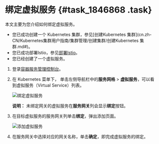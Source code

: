 # 绑定虚拟服务 {#task_1846868 .task}

本文主要为您介绍如何绑定虚拟服务。

-   您已成功创建一个 Kubernetes 集群，参见[创建Kubernetes 集群](cn.zh-CN/Kubernetes集群用户指南/集群管理/创建集群/创建Kubernetes 集群.md#)。
-   您已成功部署Istio，参见[部署Istio](cn.zh-CN//部署Istio.md#)。
-   您已经创建了一个虚拟服务。

1.  登录[容器服务管理控制台](https://cs.console.aliyun.com)。
2.  在 Kubernetes 菜单下， 单击左侧导航栏中的**服务网格** \> **虚拟服务**，可以看到虚拟服务（Virtual Service）列表。 

    ![绑定虚拟服务](http://static-aliyun-doc.oss-cn-hangzhou.aliyuncs.com/assets/img/1463900/156688722557671_zh-CN.png)

    **说明：** 未绑定网关的虚拟服务在**服务网关**列会显示**绑定**按钮。

3.  在目标虚拟服务的服务网关列单击**绑定**，弹出添加页面。 

    ![添加虚拟服务](http://static-aliyun-doc.oss-cn-hangzhou.aliyuncs.com/assets/img/1463900/156688722557406_zh-CN.png)

4.  在服务网关中选择对应的网关名称，单击**确定**，即完成虚拟服务的绑定。

